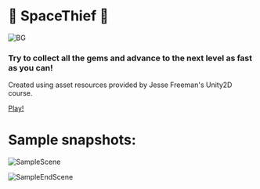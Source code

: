 # 🚀 SpaceThief 🚀
![BG](https://user-images.githubusercontent.com/72108920/145756288-d46caefe-0aa1-42a1-82eb-0b25094838e3.jpg)

### Try to collect all the gems and advance to the next level as fast as you can!

Created using asset resources provided by Jesse Freeman's Unity2D course.

[Play!](https://elgizabbasov.itch.io/spacethief)

# Sample snapshots:
![SampleScene](https://user-images.githubusercontent.com/72108920/145756692-a58b659a-b89a-4328-8c91-395c6b106bf8.PNG)

![SampleEndScene](https://user-images.githubusercontent.com/72108920/147167094-2289ff77-80b8-439a-ba25-53f4b3ff0472.png)
